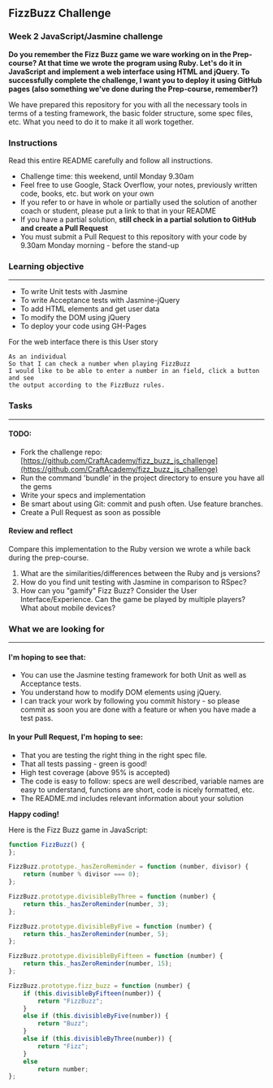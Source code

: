 ## FizzBuzz Challenge
### Week 2 JavaScript/Jasmine challenge
**Do you remember the Fizz Buzz game we ware working on in the Prep-course? At that time we wrote the program using Ruby. Let's do it in JavaScript and implement a web interface using HTML and jQuery. To successfully complete the challenge, I want you to deploy it using GitHub pages (also something we've done during the Prep-course, remember?)**

We have prepared this repository for you with all the necessary tools in terms of a testing framework, the  basic folder structure, some spec files, etc.  What you need to do it to make it all work together.

### Instructions
Read this entire README carefully and follow all instructions.
- Challenge time: this weekend, until Monday 9.30am
- Feel free to use Google, Stack Overflow, your notes, previously written code, books, etc. but work on your own
- If you refer to or have in whole or partially used the solution of another coach or student, please put a link to that in your README
- If you have a partial solution, **still check in a partial solution to GitHub and create a Pull Request**
- You must submit a Pull Request to this repository with your code by 9.30am Monday morning - before the stand-up

### Learning objective
 
--------------------------------------------------------------------------------

- To write Unit tests with Jasmine
- To write Acceptance tests with Jasmine-jQuery
- To add HTML elements and get user data
- To modify the DOM using jQuery
- To deploy your code using GH-Pages


For the web interface there is this User story

```
As an individual
So that I can check a number when playing FizzBuzz
I would like to be able to enter a number in an field, click a button and see
the output according to the FizzBuzz rules.
```

### Tasks

-------------------------------------------------------------------------------
#### TODO:

- Fork the challenge repo: [https://github.com/CraftAcademy/fizz_buzz_js_challenge](https://github.com/CraftAcademy/fizz_buzz_js_challenge)
- Run the command 'bundle' in the project directory to ensure you have all the gems
- Write your specs and implementation
- Be smart about using Git: commit and push often. Use feature branches.
- Create a Pull Request as soon as possible

#### Review and reflect
Compare this implementation to the Ruby version we wrote a while back during the prep-course. 
1. What are the similarities/differences between the Ruby and js versions?
2. How do you find unit testing with Jasmine in comparison to RSpec? 
3. How can you "gamify" Fizz Buzz? Consider the User Interface/Experience. Can the game be played by multiple players? What about mobile devices? 


### What we are looking for

--------------------------------------------------------------------------------

#### I'm hoping to see that:
- You can use the Jasmine testing framework for both Unit as well as Acceptance tests.
- You understand how to modify DOM elements using jQuery.
- I can track your work by following you commit history - so please commit as soon you are done with a feature or when you have made a test pass.

#### In your Pull Request, I'm hoping to see:
- That you are testing the right thing in the right spec file.
- That all tests passing - green is good!
- High test coverage (above 95% is accepted)
- The code is easy to follow: specs are well described, variable names are easy to understand, functions are short, code is nicely formatted, etc.
- The README.md includes relevant information about your solution

**Happy coding!**

Here is the Fizz Buzz game in JavaScript:

```js
function FizzBuzz() {
};

FizzBuzz.prototype._hasZeroReminder = function (number, divisor) {
    return (number % divisor === 0);
};

FizzBuzz.prototype.divisibleByThree = function (number) {
    return this._hasZeroReminder(number, 3);
};

FizzBuzz.prototype.divisibleByFive = function (number) {
    return this._hasZeroReminder(number, 5);
};

FizzBuzz.prototype.divisibleByFifteen = function (number) {
    return this._hasZeroReminder(number, 15);
};

FizzBuzz.prototype.fizz_buzz = function (number) {
    if (this.divisibleByFifteen(number)) {
        return "FizzBuzz";
    }
    else if (this.divisibleByFive(number)) {
        return "Buzz";
    }
    else if (this.divisibleByThree(number)) {
        return "Fizz";
    }
    else
        return number;
};
```
